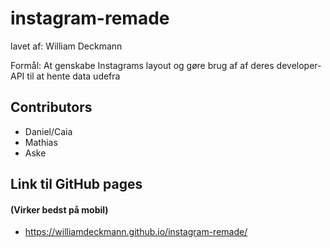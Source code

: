 # instagram-remade

lavet af: William Deckmann

Formål: At genskabe Instagrams layout og gøre brug af af deres developer-API til at hente data udefra

## Contributors

- Daniel/Caia
- Mathias
- Aske

## Link til GitHub pages
#### (Virker bedst på mobil)

- https://williamdeckmann.github.io/instagram-remade/
